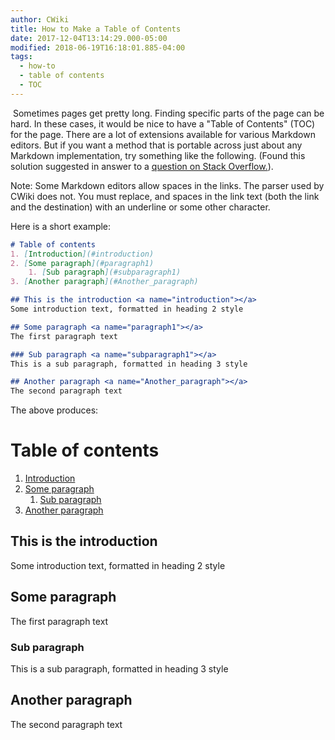 ```yaml
---
author: CWiki
title: How to Make a Table of Contents
date: 2017-12-04T13:14:29.000-05:00
modified: 2018-06-19T16:18:01.885-04:00
tags:
  - how-to
  - table of contents
  - TOC
---
```


​
Sometimes pages get pretty long. Finding specific parts of the page can be hard. In these cases, it would be nice to have a "Table of Contents" (TOC) for the page. There are a lot of extensions available for various Markdown editors. But if you want a method that is portable across just about any Markdown implementation, try something like the following. (Found this solution suggested in answer to a [question on Stack Overflow.](https://stackoverflow.com/questions/11948245/markdown-to-create-pages-and-table-of-contents)).

Note: Some Markdown editors allow spaces in the links. The parser used by CWiki does not. You must replace, and spaces in the link text (both the link and the destination) with an underline or some other character.

Here is a short example:

```markdown
# Table of contents
1. [Introduction](#introduction)
2. [Some paragraph](#paragraph1)
    1. [Sub paragraph](#subparagraph1)
3. [Another paragraph](#Another_paragraph)

## This is the introduction <a name="introduction"></a>
Some introduction text, formatted in heading 2 style

## Some paragraph <a name="paragraph1"></a>
The first paragraph text

### Sub paragraph <a name="subparagraph1"></a>
This is a sub paragraph, formatted in heading 3 style

## Another paragraph <a name="Another_paragraph"></a>
The second paragraph text
```

The above produces:

# Table of contents
1. [Introduction](#introduction)
2. [Some paragraph](#paragraph1)
    1. [Sub paragraph](#subparagraph1)
3. [Another paragraph](#Another_paragraph)

## This is the introduction <a name="introduction"></a>
Some introduction text, formatted in heading 2 style

## Some paragraph <a name="paragraph1"></a>
The first paragraph text

### Sub paragraph <a name="subparagraph1"></a>
This is a sub paragraph, formatted in heading 3 style

## Another paragraph <a name="Another_paragraph"></a>
The second paragraph text